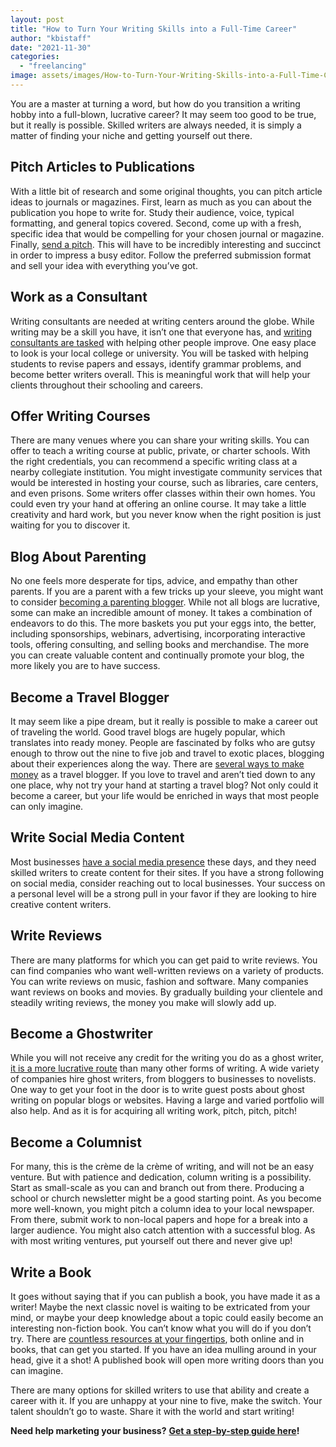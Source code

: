 ```yaml
---
layout: post
title: "How to Turn Your Writing Skills into a Full-Time Career"
author: "kbistaff"
date: "2021-11-30"
categories: 
  - "freelancing"
image: assets/images/How-to-Turn-Your-Writing-Skills-into-a-Full-Time-Career.jpg
---
```


You are a master at turning a word, but how do you transition a writing hobby into a full-blown, lucrative career? It may seem too good to be true, but it really is possible. Skilled writers are always needed, it is simply a matter of finding your niche and getting yourself out there.

## **Pitch Articles to Publications**

With a little bit of research and some original thoughts, you can pitch article ideas to journals or magazines. First, learn as much as you can about the publication you hope to write for. Study their audience, voice, typical formatting, and general topics covered. Second, come up with a fresh, specific idea that would be compelling for your chosen journal or magazine. Finally, [send a pitch](https://www.dianakelly.com/freelance-article-pitches-that-worked/). This will have to be incredibly interesting and succinct in order to impress a busy editor. Follow the preferred submission format and sell your idea with everything you’ve got.

## **Work as a Consultant**

Writing consultants are needed at writing centers around the globe. While writing may be a skill you have, it isn’t one that everyone has, and [writing consultants are tasked](https://www.gvsu.edu/wc/faqs-becoming-a-writing-consultant-83.htm) with helping other people improve. One easy place to look is your local college or university. You will be tasked with helping students to revise papers and essays, identify grammar problems, and become better writers overall. This is meaningful work that will help your clients throughout their schooling and careers.

## **Offer Writing Courses**

There are many venues where you can share your writing skills. You can offer to teach a writing course at public, private, or charter schools. With the right credentials, you can recommend a specific writing class at a nearby collegiate institution. You might investigate community services that would be interested in hosting your course, such as libraries, care centers, and even prisons. Some writers offer classes within their own homes. You could even try your hand at offering an online course. It may take a little creativity and hard work, but you never know when the right position is just waiting for you to discover it.

## **Blog About Parenting**

No one feels more desperate for tips, advice, and empathy than other parents. If you are a parent with a few tricks up your sleeve, you might want to consider [becoming a parenting blogger](https://smartblogger.com/make-money-blogging/). While not all blogs are lucrative, some can make an incredible amount of money. It takes a combination of endeavors to do this. The more baskets you put your eggs into, the better, including sponsorships, webinars, advertising, incorporating interactive tools, offering consulting, and selling books and merchandise. The more you can create valuable content and continually promote your blog, the more likely you are to have success.

## **Become a Travel Blogger**

It may seem like a pipe dream, but it really is possible to make a career out of traveling the world. Good travel blogs are hugely popular, which translates into ready money. People are fascinated by folks who are gutsy enough to throw out the nine to five job and travel to exotic places, blogging about their experiences along the way. There are [several ways to make money](https://www.ecwid.com/blog/how-to-become-a-travel-blogger.html) as a travel blogger. If you love to travel and aren’t tied down to any one place, why not try your hand at starting a travel blog? Not only could it become a career, but your life would be enriched in ways that most people can only imagine.

## **Write Social Media Content**

Most businesses [have a social media presence](https://aofund.org/resource/make-money-social-media/) these days, and they need skilled writers to create content for their sites. If you have a strong following on social media, consider reaching out to local businesses. Your success on a personal level will be a strong pull in your favor if they are looking to hire creative content writers.

## **Write Reviews**

There are many platforms for which you can get paid to write reviews. You can find companies who want well-written reviews on a variety of products. You can write reviews on music, fashion and software. Many companies want reviews on books and movies. By gradually building your clientele and steadily writing reviews, the money you make will slowly add up.

## **Become a Ghostwriter**

While you will not receive any credit for the writing you do as a ghost writer, [it is a more lucrative route](https://elnacain.com/blog/ghostwriter/) than many other forms of writing. A wide variety of companies hire ghost writers, from bloggers to businesses to novelists. One way to get your foot in the door is to write guest posts about ghost writing on popular blogs or websites. Having a large and varied portfolio will also help. And as it is for acquiring all writing work, pitch, pitch, pitch!

## **Become a Columnist**

For many, this is the crème de la crème of writing, and will not be an easy venture. But with patience and dedication, column writing is a possibility. Start as small-scale as you can and branch out from there. Producing a school or church newsletter might be a good starting point. As you become more well-known, you might pitch a column idea to your local newspaper. From there, submit work to non-local papers and hope for a break into a larger audience. You might also catch attention with a successful blog. As with most writing ventures, put yourself out there and never give up!

## **Write a Book**

It goes without saying that if you can publish a book, you have made it as a writer! Maybe the next classic novel is waiting to be extricated from your mind, or maybe your deep knowledge about a topic could easily become an interesting non-fiction book. You can’t know what you will do if you don’t try. There are [countless resources at your fingertips](https://self-publishingschool.com/how-to-write-a-book/), both online and in books, that can get you started. If you have an idea mulling around in your head, give it a shot! A published book will open more writing doors than you can imagine.

There are many options for skilled writers to use that ability and create a career with it. If you are unhappy at your nine to five, make the switch. Your talent shouldn’t go to waste. Share it with the world and start writing!

**Need help marketing your business?** [**Get a step-by-step guide here**](https://go.katebagoy.com/ebook)**!**
